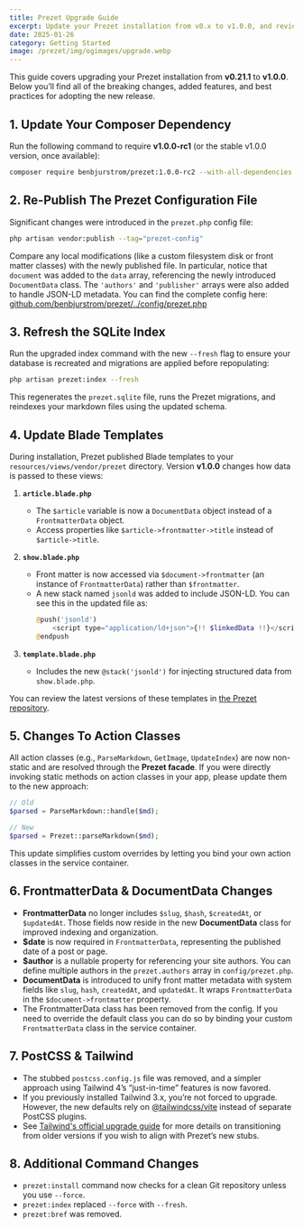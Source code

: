 ```yaml
---
title: Prezet Upgrade Guide
excerpt: Update your Prezet installation from v0.x to v1.0.0, and review important configuration changes, new classes, and updated Blade templates.
date: 2025-01-26
category: Getting Started
image: /prezet/img/ogimages/upgrade.webp
---
```


This guide covers upgrading your Prezet installation from **v0.21.1** to **v1.0.0**. Below you’ll find all of the breaking changes, added features, and best practices for adopting the new release.

## 1. Update Your Composer Dependency

Run the following command to require **v1.0.0-rc1** (or the stable v1.0.0 version, once available):

```bash
composer require benbjurstrom/prezet:1.0.0-rc2 --with-all-dependencies
```

## 2. Re-Publish The Prezet Configuration File

Significant changes were introduced in the `prezet.php` config file:

```bash
php artisan vendor:publish --tag="prezet-config"
```

Compare any local modifications (like a custom filesystem disk or front matter classes) with the newly published file. In particular, notice that `document` was added to the `data` array, referencing the newly introduced `DocumentData` class. The `'authors'` and `'publisher'` arrays were also added to handle JSON-LD metadata. You can find the complete config here: [github.com/benbjurstrom/prezet/../config/prezet.php](https://github.com/benbjurstrom/prezet/blob/main/config/prezet.php)

## 3. Refresh the SQLite Index

Run the upgraded index command with the new `--fresh` flag to ensure your database is recreated and migrations are applied before repopulating:

```bash
php artisan prezet:index --fresh
```

This regenerates the `prezet.sqlite` file, runs the Prezet migrations, and reindexes your markdown files using the updated schema.

## 4. Update Blade Templates

During installation, Prezet published Blade templates to your `resources/views/vendor/prezet` directory. Version **v1.0.0** changes how data is passed to these views:

1. **`article.blade.php`**
    - The `$article` variable is now a `DocumentData` object instead of a `FrontmatterData` object.
    - Access properties like `$article->frontmatter->title` instead of `$article->title`.

2. **`show.blade.php`**
    - Front matter is now accessed via `$document->frontmatter` (an instance of `FrontmatterData`) rather than `$frontmatter`.
    - A new stack named `jsonld` was added to include JSON-LD. You can see this in the updated file as:
      ```php
      @push('jsonld')
          <script type="application/ld+json">{!! $linkedData !!}</script>
      @endpush
      ```
3. **`template.blade.php`**
    - Includes the new `@stack('jsonld')` for injecting structured data from `show.blade.php`.

You can review the latest versions of these templates in [the Prezet repository](https://github.com/benbjurstrom/prezet/blob/main/resources/views/components/).

## 5. Changes To Action Classes

All action classes (e.g., `ParseMarkdown`, `GetImage`, `UpdateIndex`) are now non-static and are resolved through the **Prezet facade**. If you were directly invoking static methods on action classes in your app, please update them to the new approach:

```php
// Old
$parsed = ParseMarkdown::handle($md);

// New
$parsed = Prezet::parseMarkdown($md);
```

This update simplifies custom overrides by letting you bind your own action classes in the service container.

## 6. FrontmatterData & DocumentData Changes

- **FrontmatterData** no longer includes `$slug`, `$hash`, `$createdAt`, or `$updatedAt`. Those fields now reside in the new **DocumentData** class for improved indexing and organization.
- **$date** is now required in `FrontmatterData`, representing the published date of a post or page.
- **$author** is a nullable property for referencing your site authors. You can define multiple authors in the `prezet.authors` array in `config/prezet.php`.
- **DocumentData** is introduced to unify front matter metadata with system fields like `slug`, `hash`, `createdAt`, and `updatedAt`. It wraps `FrontmatterData` in the `$document->frontmatter` property.
- The FrontmatterData class has been removed from the config. If you need to override the default class you can do so by binding your custom `FrontmatterData` class in the service container.

## 7. PostCSS & Tailwind

- The stubbed `postcss.config.js` file was removed, and a simpler approach using Tailwind 4’s “just-in-time” features is now favored.
- If you previously installed Tailwind 3.x, you’re not forced to upgrade. However, the new defaults rely on [@tailwindcss/vite](https://www.npmjs.com/package/@tailwindcss/vite) instead of separate PostCSS plugins.
- See [Tailwind's official upgrade guide](https://tailwindcss.com/docs/upgrade-guide) for more details on transitioning from older versions if you wish to align with Prezet’s new stubs.

## 8. Additional Command Changes
- `prezet:install` command now checks for a clean Git repository unless you use `--force`.
- `prezet:index` replaced `--force` with `--fresh`.
- `prezet:bref` was removed.
